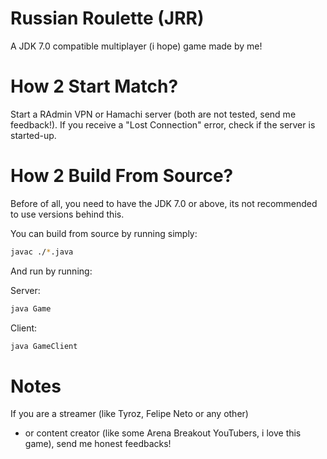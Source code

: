 # Russian Roulette (JRR)
A JDK 7.0 compatible multiplayer (i hope) game made by me!

# How 2 Start Match?
Start a RAdmin VPN or Hamachi server (both are not tested, send me feedback!).
If you receive a "Lost Connection" error, check if the server is started-up.

# How 2 Build From Source?
Before of all, you need to have the JDK 7.0 or above, its not recommended to use versions behind this.

You can build from source by running simply:

```sh
javac ./*.java
```

And run by running:

Server:
```sh
java Game
```

Client:
```sh
java GameClient
```

# Notes
If you are a streamer (like Tyroz, Felipe Neto or any other)
- or content creator (like some Arena Breakout YouTubers, i love this game), send me honest feedbacks!
